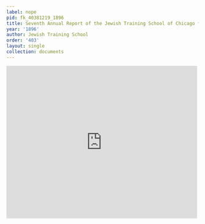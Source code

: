 ```yaml
---
label: nope
pid: fk_40381219_1896
title: Seventh Annual Report of the Jewish Training School of Chicago for 1895-96
year: '1896'
author: Jewish Training School
order: '403'
layout: single
collection: documents
---
```

<iframe src="https://northwestern.app.box.com/embed/s/riooxfovgpsyqbxxh6ndqcjqjrr1tyt1?sortColumn=date&view=list" width="500" height="400" frameborder="0" allowfullscreen webkitallowfullscreen msallowfullscreen></iframe>
